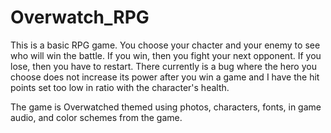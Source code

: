 # Overwatch_RPG

This is a basic RPG game. You choose your chacter and your enemy to see who will win the battle. If you win, then you fight your next opponent. If you lose, then you have to restart. There currently is a bug where the hero you choose does not increase its power after you win a game and I have the hit points set too low in ratio with the character's health. 

The game is Overwatched themed using photos, characters, fonts, in game audio, and color schemes from the game. 
